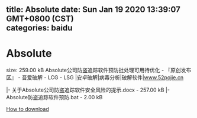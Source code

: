 
title: Absolute
date: Sun Jan 19 2020 13:39:07 GMT+0800 (CST)    
categories: baidu
---

# Absolute
size: 259.00 kB
 Absolute公司防盗追踪软件预防批处理可用待优化 - 『原创发布区』 - 吾爱破解 - LCG - LSG |安卓破解|病毒分析|破解软件|www.52pojie.cn
 
|- 关于Absolute公司防盗追踪软件安全风险的提示.docx - 257.00 kB
|- Absolute防盗追踪软件预防.bat - 2.00 kB

[How to download](https://bpcam.bemobtrk.com/go/2ceec3aa-1ca2-46d6-b9ff-aaa5c184517c?jno=3247)